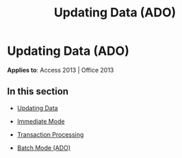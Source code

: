 ﻿---
title: Updating Data (ADO)
TOCTitle: Updating Data
ms:assetid: eb90b225-e32e-46ed-8893-c1c73107adc6
ms:mtpsurl: https://msdn.microsoft.com/library/JJ250195(v=office.15)
ms:contentKeyID: 48548490
ms.date: 09/18/2015
mtps_version: v=office.15
---

# Updating Data (ADO)


**Applies to**: Access 2013 | Office 2013

## In this section

  - [Updating Data](updating-data.md)

  - [Immediate Mode](immediate-mode.md)

  - [Transaction Processing](transaction-processing.md)

  - [Batch Mode (ADO)](batch-mode-ado.md)

